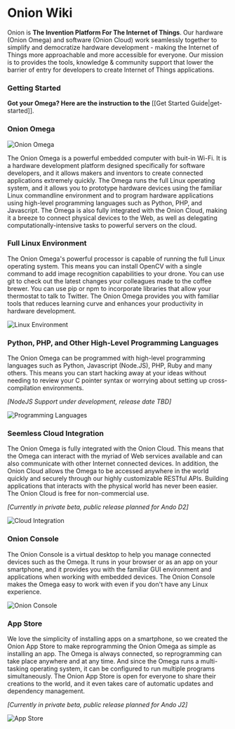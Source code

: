 # Onion Wiki

Onion is **The Invention Platform For The Internet of Things**. Our hardware (Onion Omega) and software (Onion Cloud) work seamlessly together to simplify and democratize hardware development - making the Internet of Things more approachable and more accessible for everyone. Our mission is to provides the tools, knowledge & community support that lower the barrier of entry for developers to create Internet of Things applications.

### Getting Started

**Got your Omega? Here are the instruction to the** [[Get Started Guide|get-started]].

### Onion Omega

![Onion Omega](//i.imgur.com/PX5vCMzl.jpg "Onion Omega")

The Onion Omega is a powerful embedded computer with buit-in Wi-Fi. It is a hardware development platform designed specifically for software developers, and it allows makers and inventors to create connected applications extremely quickly. The Omega runs the full Linux operating system, and it allows you to prototype hardware devices using the familiar Linux commandline environment and to program hardware applications using high-level programming languages such as Python, PHP, and Javascript. The Omega is also fully integrated with the Onion Cloud, making it a breeze to connect physical devices to the Web, as well as delegating computationally-intensive tasks to powerful servers on the cloud.

### Full Linux Environment

The Onion Omega's powerful processor is capable of running the full Linux operating system. This means you can install OpenCV with a single command to add image recognition capabilities to your drone. You can use git to check out the latest changes your colleagues made to the coffee brewer. You can use pip or npm to incorporate libraries that allow your thermostat to talk to Twitter. The Onion Omega provides you with familiar tools that reduces learning curve and enhances your productivity in hardware development.

![Linux Environment](//i.imgur.com/h22Kyall.jpg "Linux Environment")

### Python, PHP, and Other High-Level Programming Languages

The Onion Omega can be programmed with high-level programming languages such as Python, Javascript (Node.JS), PHP, Ruby and many others. This means you can start hacking away at your ideas without needing to review your C pointer syntax or worrying about setting up cross-compilation environments.

*[NodeJS Support under development, release date TBD]*

![Programming Languages](//i.imgur.com/nMLP7hil.jpg "Programming Languages")

### Seemless Cloud Integration

The Onion Omega is fully integrated with the Onion Cloud. This means that the Omega can interact with the myriad of Web services available and can also communicate with other Internet connected devices. In addition, the Onion Cloud allows the Omega to be accessed anywhere in the world quickly and securely through our highly customizable RESTful APIs. Building applications that interacts with the physical world has never been easier. The Onion Cloud is free for non-commercial use.

*[Currently in private beta, public release planned for Ando D2]*

![Cloud Integration](//i.imgur.com/4VgJy6Rl.jpg "Cloud Integration")

### Onion Console

The Onion Console is a virtual desktop to help you manage connected devices such as the Omega. It runs in your browser or as an app on your smartphone, and it provides you with the familiar GUI environment and applications when working with embedded devices. The Onion Console makes the Omega easy to work with even if you don't have any Linux experience.

![Onion Console](//i.imgur.com/Hl7B6NDl.jpg "Onion Console")

### App Store

We love the simplicity of installing apps on a smartphone, so we created the Onion App Store to make reprogramming the Onion Omega as simple as installing an app. The Omega is always connected, so reprogramming can take place anywhere and at any time. And since the Omega runs a multi-tasking operating system, it can be configured to run multiple programs simultaneously. The Onion App Store is open for everyone to share their creations to the world, and it even takes care of automatic updates and dependency management.

*[Currently in private beta, public release planned for Ando J2]*

![App Store](//i.imgur.com/UifkEXXl.jpg "App Store")

